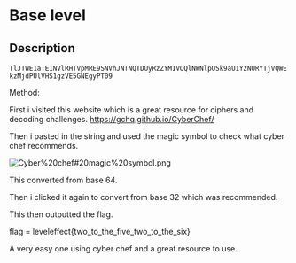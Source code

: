 # Base level

## Description
`TlJTWE1aTE1NVlRHTVpMRE9SNVhJNTNQTDUyRzZYM1VOQlNWNlpUSk9aU1Y2NURYTjVQWEkzMjdPUlVHS1gzVE5GNEgyPT09`

Method:

First i visited this website which is a great resource for ciphers and decoding challenges.
https://gchq.github.io/CyberChef/


Then i pasted in the string and used the magic symbol to check what cyber chef recommends.

![Cyber%20chef#20magic%20symbol.png](Cyber%2520chef%2320magic%2520symbol.png)


This converted from base 64.

Then i clicked it again to convert from base 32 which was recommended.

This then outputted the flag.

flag = leveleffect{two_to_the_five_two_to_the_six}

A very easy one using cyber chef and a great resource to use.
